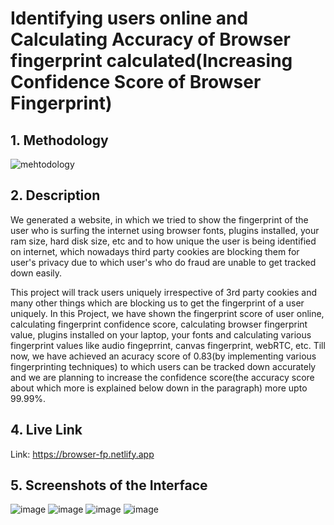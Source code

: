 # Identifying users online and Calculating Accuracy of Browser fingerprint calculated(Increasing Confidence Score of Browser Fingerprint)
## 1. Methodology
![mehtodology](https://user-images.githubusercontent.com/54709833/208247286-d0bea5c1-a9a0-44d8-a867-d9b775beb6d4.png)

## 2. Description
We generated a website, in which we tried to show the fingerprint of the user who is surfing the internet using browser fonts, plugins installed, your ram size, hard disk size, etc and to how unique the user is being identified on internet, which nowadays third party cookies are blocking them for user's privacy due to which user's who do fraud are unable to get tracked down easily.

This project will track users uniquely irrespective of 3rd party cookies and many other things which are blocking us to get the fingerprint of a user uniquely. In this Project, we have shown the fingerprint score of user online, calculating fingerprint confidence score, calculating browser fingerprint value, plugins installed on your laptop, your fonts and calculating various fingerprint values like audio fingeprrint, canvas fingerprint, webRTC, etc.
Till now, we have achieved an acuracy score of 0.83(by implementing various fingerprinting techniques) to which users can be tracked down accurately and we are planning to increase the confidence score(the accuracy score about which more is explained below down in the paragraph) more upto 99.99%. 

## 4. Live Link
Link: https://browser-fp.netlify.app

## 5. Screenshots of the Interface
![image](https://user-images.githubusercontent.com/54709833/208246463-55c1f681-29ed-4693-be83-c40e06110046.png)
![image](https://user-images.githubusercontent.com/54709833/208246537-88815fe9-e9b2-46ad-9eed-7422ff5d942c.png)
![image](https://user-images.githubusercontent.com/54709833/208246558-5c210a3d-3d52-4005-8d4c-f34a3fdede4d.png)
![image](https://user-images.githubusercontent.com/54709833/208246575-064685db-43d2-44ac-a9bf-82c758fbe5e3.png)
